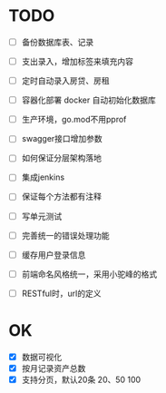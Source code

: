 

# TODO
- [ ] 备份数据库表、记录
- [ ] 支出录入，增加标签来填充内容
- [ ] 定时自动录入房贷、房租
- [ ] 容器化部署 docker 自动初始化数据库
- [ ] 生产环境，go.mod不用pprof 
- [ ] swagger接口增加参数
- [ ] 如何保证分层架构落地
- [ ] 集成jenkins
- [ ] 保证每个方法都有注释
- [ ] 写单元测试
- [ ] 完善统一的错误处理功能
- [ ] 缓存用户登录信息
- [ ] 前端命名风格统一，采用小驼峰的格式
- [ ] RESTful时，url的定义


# OK
- [x] 数据可视化
- [x] 按月记录资产总数
- [x] 支持分页，默认20条 20、50 100